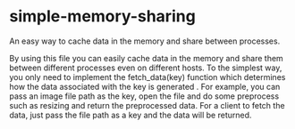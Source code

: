 # simple-memory-sharing
An easy way to cache data in the memory and share between processes.

By using this file you can easily cache data in the memory and share them between different processes even on different hosts.
To the simplest way, you only need to implement the fetch_data(key) function which determines how the data  associated with the key is generated . For example, you can pass an image file path as the key, open the file and do some preprocess such as resizing and return the preprocessed data.  For a client to fetch the data, just pass the file path as a key and the data will be returned.
